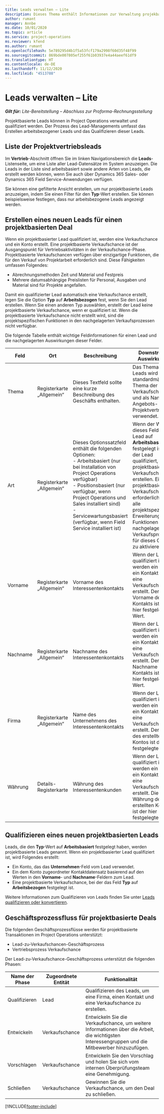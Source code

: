 ```yaml
---
title: Leads verwalten – Lite
description: Dieses Thema enthält Informationen zur Verwaltung projekbasierter Leads (Pro).
author: rumant
manager: Annbe
ms.date: 10/01/2020
ms.topic: article
ms.service: project-operations
ms.reviewer: kfend
ms.author: rumant
ms.openlocfilehash: 5e789295d4b1f5a53fcf179a2998f60d35f48f99
ms.sourcegitcommit: 869bde007805ef255f61b03937e4a44aeef61df9
ms.translationtype: HT
ms.contentlocale: de-DE
ms.lasthandoff: 11/12/2020
ms.locfileid: "4513788"
---
```

# <a name="manage-leads---lite"></a>Leads verwalten – Lite

_**Gilt für:** Lite-Bereitstellung – Abschluss zur Proforma-Rechnungsstellung_

Projektbasierte Leads können in Project Operations verwaltet und qualifiziert werden. Der Prozess des Lead-Managements umfasst das Erstellen arbeitsbezogener Leads und das Qualifizieren dieser Leads. 

## <a name="list-of-project-sales-leads"></a>Liste der Projektvertriebsleads

Im **Vertrieb**-Abschnitt öffnen Sie im linken Navigationsbereich die **Leads**-Listenseite, um eine Liste aller Lead-Datensätze im System anzuzeigen. Die Leads in der Liste sind arbeitsbasiert sowie andere Arten von Leads, die erstellt werden können, wenn Sie auch über Dynamics 365 Sales- oder Dynamics 365 Field Service-Anwendungen verfügen.

Sie können eine gefilterte Ansicht erstellen, um nur projektbasierte Leads anzuzeigen, indem Sie einen Filter für den **Typ**-Wert erstellen. Sie können beispielsweise festlegen, dass nur arbeitsbezogene Leads angezeigt werden.

## <a name="creating-a-new-lead-for-a-project-based-deal"></a>Erstellen eines neuen Leads für einen projektbasierten Deal

Wenn ein projektbasierter Lead qualifiziert ist, werden eine Verkaufschance und ein Konto erstellt. Eine projektbasierte Verkaufschance ist der Ausgangspunkt für Vertriebsaktivitäten in der Verkaufschance-Phase. Projektbasierte Verkaufschancen verfügen über einzigartige Funktionen, die für den Verkauf von Projektarbeit erforderlich sind. Diese Fähigkeiten umfassen Folgendes:

- Abrechnungsmethoden Zeit und Material und Festpreis
- Mehrere datumsabhängige Preislisten für Personal, Ausgaben und Material sind für Projekte angefallen.

Damit ein qualifizierter Lead automatisch eine Verkaufschance erstellt, legen Sie die Option **Typ** auf **Arbeitsbezogen** fest, wenn Sie den Lead erstellen. Wenn Sie einen anderen Typ auswählen, erstellt der Lead keine projektbasierte Verkaufschance, wenn er qualifiziert ist. Wenn die projektbasierte Verkaufschance nicht erstellt wird, sind die projektspezifischen Funktionen in den nachgelagerten Verkaufsprozessen nicht verfügbar.

Die folgende Tabelle enthält wichtige Feldinformationen für einen Lead und die nachgelagerten Auswirkungen dieser Felder.

| **Feld** | **Ort** | **Beschreibung** | **Downstream-Auswirkungen** |
| --- | --- | --- | --- |
| Thema | Registerkarte „Allgemein“ | Dieses Textfeld sollte eine kurze Beschreibung des Geschäfts enthalten. | Das Thema des Leads wird standardmäßig als Thema der Verkaufschance und als Name des Angebots- und Projektvertrags verwendet. |
| Art | Registerkarte „Allgemein“ | Dieses Optionssatzfeld enthält die folgenden Optionen:</br>- Arbeitsbasiert (nur bei Installation von Project Operations verfügbar)</br>- Positionsbasiert (nur verfügbar, wenn Project Operations und Sales installiert sind)</br>- Servicewartungsbasiert (verfügbar, wenn Field Service installiert ist) | Wenn der Wert dieses Feldes beim Lead auf **Arbeitsbasiert** festgelegt ist, ist der Lead qualifiziert, eine projektbasierte Verkaufschance zu erstellen. Eine projektbasierte Verkaufschance ist erforderlich, um alle projektspezifischen Erweiterungen und Funktionen im nachgelagerten Verkaufsprozess für dieses Geschäft zu aktivieren. |
| Vorname | Registerkarte „Allgemein“ | Vorname des Interessentenkontakts | Wenn der Lead qualifiziert ist, werden ein Konto, ein Kontakt und eine Verkaufschance erstellt. Der Vorname des Kontakts ist der hier festgelegte Wert. |
| Nachname | Registerkarte „Allgemein“ | Nachname des Interessentenkontakts | Wenn der Lead qualifiziert ist, werden ein Konto, ein Kontakt und eine Verkaufschance erstellt. Der Nachname des Kontakts ist der hier festgelegte Wert. |
| Firma | Registerkarte „Allgemein“ | Name des Unternehmens des Interessentenkontakts | Wenn der Lead qualifiziert ist, werden ein Konto, ein Kontakt und eine Verkaufschance erstellt. Der Name des erstellten Kontos ist der hier festgelegte Wert. |
| Währung | Details-Registerkarte | Währung des Interessentenkunden | Wenn der Lead qualifiziert ist, werden ein Konto, ein Kontakt und eine Verkaufschance erstellt. Die Währung des erstellten Kontos ist der hier festgelegte Wert. |

## <a name="qualify-a-new-project-based-lead"></a>Qualifizieren eines neuen projektbasierten Leads

Leads, die den **Typ**-Wert auf **Arbeitsbasiert** festgelegt haben, werden projektbasierte Leads genannt. Wenn ein projektbasierter Lead qualifiziert ist, wird Folgendes erstellt:

- Ein Konto, das das **Unternehmen**-Feld vom Lead verwendet.
- Ein dem Konto zugeordneter Kontaktdatensatz basierend auf den Werten in den **Vorname**- und **Nachname**-Feldern zum Lead.
- Eine projektbasierte Verkaufschance, bei der das Feld **Typ** auf **Arbeitsbezogen** festgelegt ist.

Weitere Informationen zum Qualifizieren von Leads finden Sie unter [Leads qualifizieren oder konvertieren](https://docs.microsoft.com/dynamics365/sales-enterprise/qualify-lead-convert-opportunity-sales).

## <a name="business-process-flow-for-project-based-deals"></a>Geschäftsprozessfluss für projektbasierte Deals

Die folgenden Geschäftsprozessflüsse werden für projektbasierte Transaktionen im Project Operations unterstützt:

- Lead-zu-Verkaufschancen-Geschäftsprozess
- Vertriebsprozess Verkaufschance

Der Lead-zu-Verkaufschance-Geschäftsprozess unterstützt die folgenden Phasen:

| Name der Phase | Zugeordnete Entität | Funktionalität |
| --- | --- | --- |
| Qualifizieren | Lead | Qualifizieren des Leads, um eine Firma, einen Kontakt und eine Verkaufschance zu erstellen. |
| Entwickeln | Verkaufschance | Entwickeln Sie die Verkaufschance, um weitere Informationen über die Arbeit, die wichtigsten Interessengruppen und die Mitbewerber hinzuzufügen. |
| Vorschlagen | Verkaufschance | Entwickeln Sie den Vorschlag und holen Sie sich vom internen Überprüfungsteam eine Genehmigung. |
| Schließen | Verkaufschance | Gewinnen Sie die Verkaufschance, um den Deal zu schließen. |


[!INCLUDE[footer-include](../../includes/footer-banner.md)]